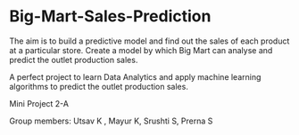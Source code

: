 # Big-Mart-Sales-Prediction

The aim is to build a predictive model and find out the sales of each product at a particular store. Create a model by which Big Mart can analyse and predict the outlet production sales.

A perfect project to learn Data Analytics and apply machine learning algorithms to predict the outlet production sales.


Mini Project 2-A

Group members: Utsav K , Mayur K, Srushti S, Prerna S
